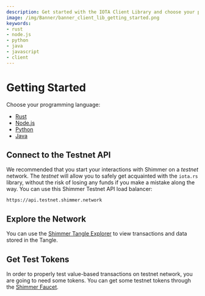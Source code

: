 ```yaml
---
description: Get started with the IOTA Client Library and choose your programming language.
image: /img/Banner/banner_client_lib_getting_started.png
keywords:
- rust
- node.js
- python
- java
- javascript
- client
---
```

# Getting Started

Choose your programming language:

* [Rust](./rust.mdx)
* [Node.js](./nodejs.mdx)
* [Python](./python.mdx)
* [Java](./java.mdx)

## Connect to the Testnet API

We recommended that you start your interactions with Shimmer on a _testnet_ network. The _testnet_ will allow you to safely
get acquainted with the `iota.rs` library, without the risk of losing any funds if you make a mistake along the way.
You can use this Shimmer Testnet API load balancer: 

```plaintext
https://api.testnet.shimmer.network
```

## Explore the Network

You can use the [Shimmer Tangle Explorer](https://explorer.shimmer.network/testnet) to view transactions and data stored in
the Tangle.

## Get Test Tokens

In order to properly test value-based transactions on testnet network, you are going to need some tokens. You can get
some testnet tokens through the [Shimmer Faucet](https://faucet.testnet.shimmer.network).
